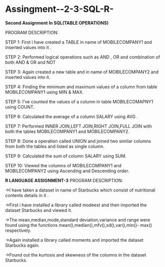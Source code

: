 # Assingment--2-3-SQL-R-
**Second Assignment In SQL(TABLE OPERATIONS)**

PROGRAM DESCRIPTION:

STEP 1:
First i have created a TABLE in name of MOBILECOMPANY1 and inserted values into it .

STEP 2:
Performed logical operations such as AND , OR and combination of both AND & OR
and NOT

STEP 3:
Again created a new table and in name of MOBILECOMPANY2 and inserted values into it.

STEP 4:
Finding the minimum and maximum values of a column from table MOBILECOMPANY1 using MIN & MAX.

STEP 5:
I've counted the values of a column in table MOBILECOMAPNY1 using COUNT.

STEP 6:
Calculated the average of a column SALARY using AVG .

STEP 7:
Performed INNER JOIN,LEFT JOIN,RIGHT JOIN,FULL JOIN with both the tables MOBILECOMPANY1 and MOBILECOMPANY2.

STEP 8:
Done a operation called UNION and joined two similar columns from both the tables and listed as single column. 

STEP 9:
Calculated the sum of column SALARY using SUM.

STEP 10:
Viewed the columns of MOBILECOMPANY1 and MOBILECOMPANY2 using Ascending and Descending order.

**R LANGUAGE ASSIGNMENT-3**
PROGRAM DESCRIPTION:

->I have taken a dataset in name of Starbucks which consist of nutritional contents details in it .

->First i have installed a library called modeest and then imported the dataset Starbucks and viewed it.

->The mean,median,mode,standard deviation,variance and range were found using the functions mean(),median(),mfv(),sd(),var(),min()- max()     respectively.

->Again installed a library called moments and imported the dataset Starbucks again.

->Found out the kurtosis and skewness of the columns in the dataset Starbucks.
